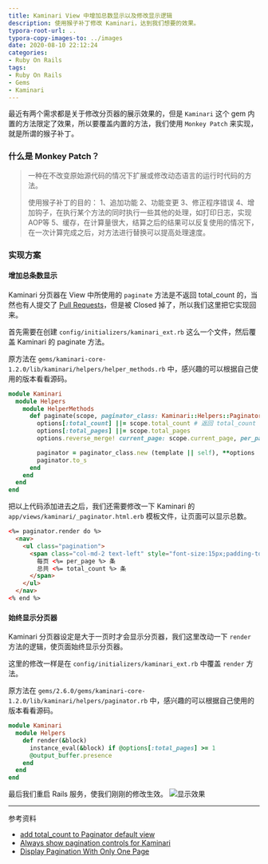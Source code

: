 ```yaml
---
title: Kaminari View 中增加总数显示以及修改显示逻辑
description: 使用猴子补丁修改 Kaminari，达到我们想要的效果。
typora-root-url: ..
typora-copy-images-to: ../images
date: 2020-08-10 22:12:24
categories:
- Ruby On Rails
tags:
- Ruby On Rails
- Gems
- Kaminari
---
```


最近有两个需求都是关于修改分页器的展示效果的，但是 `Kaminari` 这个 gem 内置的方法限定了效果，所以要覆盖内置的方法，我们使用 `Monkey Patch` 来实现，就是所谓的猴子补丁。

### 什么是 Monkey Patch？

> 一种在不改变原始源代码的情况下扩展或修改动态语言的运行时代码的方法。
>
> 使用猴子补丁的目的：
> 1、追加功能
> 2、功能变更
> 3、修正程序错误
> 4、增加钩子，在执行某个方法的同时执行一些其他的处理，如打印日志，实现AOP等
> 5、缓存，在计算量很大，结算之后的结果可以反复使用的情况下，在一次计算完成之后，对方法进行替换可以提高处理速度。

### 实现方案

#### 增加总条数显示

Kaminari 分页器在 View 中所使用的 `paginate` 方法是不返回 total_count 的，当然也有人提交了 [Pull Requests](https://github.com/kaminari/kaminari/pull/711)，但是被 Closed 掉了，所以我们这里把它实现回来。

首先需要在创建 `config/initializers/kaminari_ext.rb` 这么一个文件，然后覆盖 Kaminari 的 paginate 方法。

原方法在 `gems/kaminari-core-1.2.0/lib/kaminari/helpers/helper_methods.rb` 中，感兴趣的可以根据自己使用的版本看看源码。

```ruby
module Kaminari
  module Helpers
    module HelperMethods
      def paginate(scope, paginator_class: Kaminari::Helpers::Paginator, template: nil, **options)
        options[:total_count] ||= scope.total_count # 返回 total_count
        options[:total_pages] ||= scope.total_pages
        options.reverse_merge! current_page: scope.current_page, per_page: scope.limit_value, remote: false

        paginator = paginator_class.new (template || self), **options
        paginator.to_s
      end
    end
  end
end
```

把以上代码添加进去之后，我们还需要修改一下 Kaminari 的 `app/views/kaminari/_paginator.html.erb` 模板文件，让页面可以显示总数。

```html
<%= paginator.render do %>
  <nav>
    <ul class="pagination">
      <span class="col-md-2 text-left" style="font-size:15px;padding-top:5px">
        每页 <%= per_page %> 条
        总共 <%= total_count %> 条
      </span>
    </ul>
  </nav>
<% end %>
```



#### 始终显示分页器

Kaminari 分页器设定是大于一页时才会显示分页器，我们这里改动一下 `render` 方法的逻辑，使页面始终显示分页器。

这里的修改一样是在 `config/initializers/kaminari_ext.rb` 中覆盖 `render` 方法。

原方法在 `gems/2.6.0/gems/kaminari-core-1.2.0/lib/kaminari/helpers/paginator.rb` 中，感兴趣的可以根据自己使用的版本看看源码。

```ruby
module Kaminari
  module Helpers
    def render(&block)
      instance_eval(&block) if @options[:total_pages] >= 1
      @output_buffer.presence
    end
  end
end
```


最后我们重启 Rails 服务，使我们刚刚的修改生效。
![显示效果](https://i.imgur.com/hwXtTI4.jpg)

------

参考资料

- [add total_count to Paginator default view](https://github.com/kaminari/kaminari/pull/711)
- [Always show pagination controls for Kaminari](https://stackoverflow.com/questions/12310343/always-show-pagination-controls-for-kaminari)
- [Display Pagination With Only One Page](https://github.com/kaminari/kaminari/issues/275)